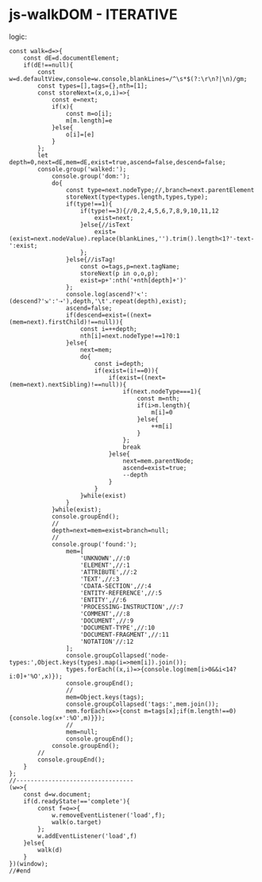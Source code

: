 # js-walkDOM - ITERATIVE

logic:


    const walk=d=>{
    	const dE=d.documentElement;
    	if(dE!==null){
    		const w=d.defaultView,console=w.console,blankLines=/^\s*$(?:\r\n?|\n)/gm;
    		const types=[],tags={},nth=[1];
    		const storeNext=(x,o,i)=>{
    			const e=next;
    			if(x){
    				const m=o[i];
    				m[m.length]=e
    			}else{
    				o[i]=[e]
    			}
    		};
    		let depth=0,next=dE,mem=dE,exist=true,ascend=false,descend=false;		
    		console.group('walked:');
    			console.group('dom:');
    			do{
    				const type=next.nodeType;//,branch=next.parentElement
    				storeNext(type<types.length,types,type);	
    				if(type!==1){
    					if(type!==3){//0,2,4,5,6,7,8,9,10,11,12
    						exist=next;
    					}else{//isText
    						exist=(exist=next.nodeValue).replace(blankLines,'').trim().length<1?'-text-':exist;
    					};
    				}else{//isTag!
    					const o=tags,p=next.tagName;
    					storeNext(p in o,o,p);
    					exist=p+':nth('+nth[depth]+')'
    				};
    				console.log(ascend?'↸':(descend?'⇲':'⇢'),depth,'\t'.repeat(depth),exist);
    				ascend=false;
    				if(descend=exist=((next=(mem=next).firstChild)!==null)){
    					const i=++depth;
    					nth[i]=next.nodeType!==1?0:1
    				}else{
    					next=mem;
    					do{
    						const i=depth;
    						if(exist=(i!==0)){
    							if(exist=((next=(mem=next).nextSibling)!==null)){
    								if(next.nodeType===1){
    									const m=nth;
    									if(i>m.length){
    										m[i]=0
    									}else{
    										++m[i]
    									}
    								};
    								break
    							}else{
    								next=mem.parentNode;
    								ascend=exist=true;
    								--depth
    							}
    						}
    					}while(exist)
    				}
    			}while(exist);
    			console.groupEnd();
    			//
    			depth=next=mem=exist=branch=null;
    			//
    			console.group('found:');
    				mem=[
    					'UNKNOWN',//:0
    					'ELEMENT',//:1
    					'ATTRIBUTE',//:2
    					'TEXT',//:3
    					'CDATA-SECTION',//:4
    					'ENTITY-REFERENCE',//:5
    					'ENTITY',//:6
    					'PROCESSING-INSTRUCTION',//:7
    					'COMMENT',//:8
    					'DOCUMENT',//:9
    					'DOCUMENT-TYPE',//:10
    					'DOCUMENT-FRAGMENT',//:11
    					'NOTATION'//:12
    				];
    				console.groupCollapsed('node-types:',Object.keys(types).map(i=>mem[i]).join());
    				types.forEach((x,i)=>{console.log(mem[i>0&&i<14?i:0]+'%O',x)});
    				console.groupEnd();
    				//
    				mem=Object.keys(tags);
    				console.groupCollapsed('tags:',mem.join());
    				mem.forEach(x=>{const m=tags[x];if(m.length!==0){console.log(x+':%O',m)}});
    				//
    				mem=null;
    				console.groupEnd();
    			console.groupEnd();
    		//
    		console.groupEnd();
    	}
    };
    //---------------------------------
    (w=>{
    	const d=w.document;
    	if(d.readyState!=='complete'){
    		const f=o=>{
    			w.removeEventListener('load',f);
    			walk(o.target)
    		};
    		w.addEventListener('load',f)
    	}else{
    		walk(d)
    	}
    })(window);
    //#end


